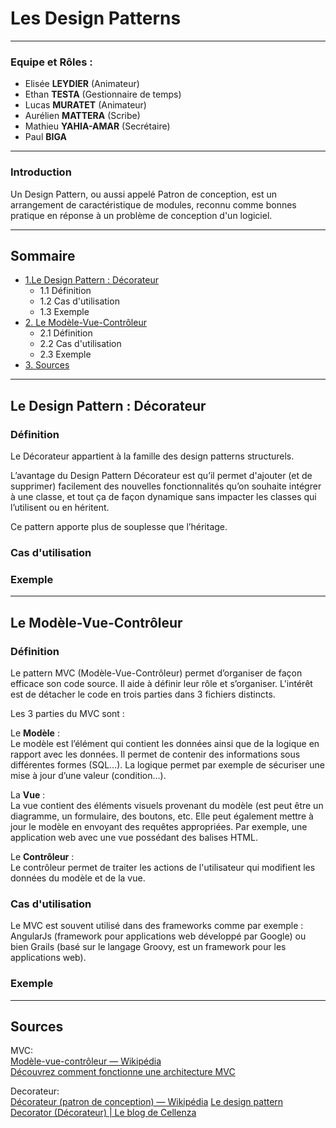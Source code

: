 # Les Design Patterns
---

 ### **Equipe et Rôles** : 
- Elisée **LEYDIER** (Animateur)
- Ethan **TESTA** (Gestionnaire de temps)
- Lucas **MURATET** (Animateur)
- Aurélien **MATTERA** (Scribe)
- Mathieu **YAHIA-AMAR** (Secrétaire)
- Paul **BIGA** 
---

### Introduction

Un Design Pattern, ou aussi appelé Patron de conception, est un arrangement de caractéristique de modules, reconnu comme bonnes pratique en réponse à un problème de conception d'un logiciel.

---

## Sommaire

- [ 1.Le Design Pattern : Décorateur](#deco)  
  - 1.1 Définition  
  - 1.2 Cas d'utilisation  
  - 1.3 Exemple  
- [2. Le Modèle-Vue-Contrôleur](#mvc)  
  - 2.1 Définition  
  - 2.2 Cas d'utilisation  
  - 2.3 Exemple  
- [3. Sources](#sources)  

---

## <a id="deco" /> Le Design Pattern : Décorateur 


### Définition
Le Décorateur appartient à la famille des design patterns structurels.

L’avantage du Design Pattern Décorateur est qu’il permet d'ajouter (et de supprimer) facilement des nouvelles fonctionnalités qu’on souhaite intégrer à une classe, et tout ça de façon dynamique sans impacter les classes qui l’utilisent ou en héritent.

Ce pattern apporte plus de souplesse que l’héritage.

### Cas d'utilisation  

### Exemple  

---

## <a id="mvc" /> Le Modèle-Vue-Contrôleur

### Définition
Le pattern MVC (Modèle-Vue-Contrôleur) permet d’organiser de façon efficace son code source. Il aide à définir leur rôle et s’organiser. L'intérêt est de détacher le code en trois parties dans 3 fichiers distincts.

Les 3 parties du MVC sont :

Le **Modèle** :  
Le modèle est l’élément qui contient les données ainsi que de la logique en rapport avec les données. Il permet de contenir des informations sous différentes formes (SQL…). La logique permet par exemple de sécuriser une mise à jour d’une valeur (condition…).

La **Vue** :  
La vue contient des éléments visuels provenant du modèle (est peut être un diagramme, un formulaire, des boutons, etc. Elle peut également mettre à jour le modèle en envoyant des requêtes appropriées. Par exemple, une application web avec une vue possédant des balises HTML.

Le **Contrôleur** :  
Le contrôleur permet de traiter les actions de l'utilisateur qui modifient les données du modèle et de la vue.

### Cas d'utilisation  
Le MVC est souvent utilisé dans des frameworks comme par exemple : 
AngularJs (framework pour applications web développé par Google) ou bien Grails (basé sur le langage Groovy, est un framework pour les applications web).

### Exemple  

---
 
## <a id="sources" /> Sources  
MVC:  
[Modèle-vue-contrôleur — Wikipédia](https://fr.wikipedia.org/wiki/Mod%C3%A8le-vue-contr%C3%B4leur)  
[Découvrez comment fonctionne une architecture MVC](https://openclassrooms.com/fr/courses/4670706-adoptez-une-architecture-mvc-en-php/7847928-decouvrez-comment-fonctionne-une-architecture-mvc)  

Decorateur:  
[Décorateur (patron de conception) — Wikipédia](https://fr.wikipedia.org/wiki/D%C3%A9corateur_(patron_de_conception))  
[Le design pattern Decorator (Décorateur) | Le blog de Cellenza](https://blog.cellenza.com/developpement-specifique/le-design-pattern-decorator-decorateur/)  

